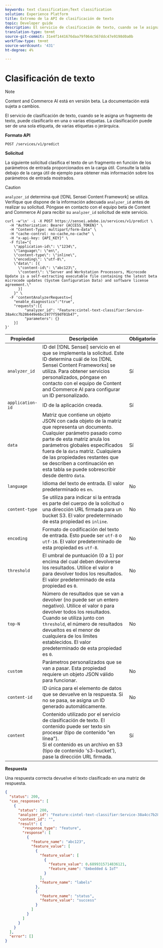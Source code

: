 ```yaml
---
keywords: text classification;Text classification
solution: Experience Platform
title: Extremo de la API de clasificación de texto
topic: Developer guide
description: El servicio de clasificación de texto, cuando se le asigna un fragmento de texto, puede clasificarlo en una o varias etiquetas. La clasificación puede ser de una sola etiqueta, de varias etiquetas o jerárquica.
translation-type: tm+mt
source-git-commit: 31e4f1441676daa79f064c567ddc47e9198d0a0b
workflow-type: tm+mt
source-wordcount: '431'
ht-degree: 4%

---
```



# Clasificación de texto

>[!NOTE]
>
>Content and Commerce AI está en versión beta. La documentación está sujeta a cambios.

El servicio de clasificación de texto, cuando se le asigna un fragmento de texto, puede clasificarlo en una o varias etiquetas. La clasificación puede ser de una sola etiqueta, de varias etiquetas o jerárquica.

**Formato API**

```http
POST /services/v1/predict
```

**Solicitud**

La siguiente solicitud clasifica el texto de un fragmento en función de los parámetros de entrada proporcionados en la carga útil. Consulte la tabla debajo de la carga útil de ejemplo para obtener más información sobre los parámetros de entrada mostrados.

>[!CAUTION]
>
>`analyzer_id` determina qué [!DNL Sensei Content Framework] se utiliza. Verifique que dispone de la información adecuada `analyzer_id` antes de realizar su solicitud. Póngase en contacto con el equipo beta de Content and Commerce AI para recibir su `analyzer_id` solicitud de este servicio.

```SHELL
curl -w'\n' -i -X POST https://sensei.adobe.io/services/v1/predict \
  -H "Authorization: Bearer {ACCESS_TOKEN}" \
  -H "Content-Type: multipart/form-data" \
  -H "cache-control: no-cache,no-cache" \
  -H "x-api-key: {API_KEY}" \
  -F file="{
    \"application-id\": \"1234\", 
    \"language\": \"en\", 
    \"content-type\": \"inline\", 
    \"encoding\": \"utf-8\", 
    \"data\": [{
      \"content-id\": \"abc123\", 
      \"content\": \"Server and Workstation Processors, Microcode Update is a self-extracting executable file containing the latest beta microcode updates (System Configuration Data) and software license agreement.\"
      }]
    }" \
  -F 'contentAnalyzerRequests={
    "enable_diagnostics":"true",
    "requests":[{
         "analyzer_id": "Feature:cintel-text-classifier:Service-38a4cc7b286449e6bc1977f59df01b47",
         "parameters": {}
    }]
}'
```

| Propiedad | Descripción | Obligatorio |
| --- | --- | --- |
| `analyzer_id` | ID del [!DNL Sensei] servicio en el que se implementa la solicitud. Este ID determina cuál de los [!DNL Sensei Content Frameworks] se utiliza. Para obtener servicios personalizados, póngase en contacto con el equipo de Content and Commerce AI para configurar un ID personalizado. | Sí |
| `application-id` | ID de la aplicación creada. | Sí |
| `data` | Matriz que contiene un objeto JSON con cada objeto de la matriz que representa un documento. Cualquier parámetro pasado como parte de esta matriz anula los parámetros globales especificados fuera de la `data` matriz. Cualquiera de las propiedades restantes que se describen a continuación en esta tabla se puede sobrescribir desde dentro `data`. | Sí |
| `language` | Idioma del texto de entrada. El valor predeterminado es `en`. | No |
| `content-type` | Se utiliza para indicar si la entrada es parte del cuerpo de la solicitud o una dirección URL firmada para un bucket S3. El valor predeterminado de esta propiedad es `inline`. | No |
| `encoding` | Formato de codificación del texto de entrada. Esto puede ser `utf-8` o `utf-16`. El valor predeterminado de esta propiedad es `utf-8`. | No |
| `threshold` | El umbral de puntuación (0 a 1) por encima del cual deben devolverse los resultados. Utilice el valor `0` para devolver todos los resultados. El valor predeterminado de esta propiedad es `0`. | No |
| `top-N` | Número de resultados que se van a devolver (no puede ser un entero negativo). Utilice el valor `0` para devolver todos los resultados. Cuando se utiliza junto con `threshold`, el número de resultados devueltos es el menor de cualquiera de los límites establecidos. El valor predeterminado de esta propiedad es `0`. | No |
| `custom` | Parámetros personalizados que se van a pasar. Esta propiedad requiere un objeto JSON válido para funcionar. | No |
| `content-id` | ID única para el elemento de datos que se devuelve en la respuesta. Si no se pasa, se asigna un ID generado automáticamente. | No |
| `content` | Contenido utilizado por el servicio de clasificación de texto. El contenido puede ser texto sin procesar (tipo de contenido &quot;en línea&quot;). <br> Si el contenido es un archivo en S3 (tipo de contenido &#39;s3-bucket&#39;), pase la dirección URL firmada. | Sí |

**Respuesta**

Una respuesta correcta devuelve el texto clasificado en una matriz de respuesta.

```json
{
  "status": 200,
  "cas_responses": [
    {
      "status": 200,
      "analyzer_id": "Feature:cintel-text-classifier:Service-38a4cc7b286449e6bc1977f59df01b47",
      "content_id": "",
      "result": {
        "response_type": "feature",
        "response": [
          {
            "feature_name": "abc123",
            "feature_value": [
              {
                "feature_value": [
                  {
                    "feature_value": 0.6899315714836121,
                    "feature_name": "Embedded & IoT"
                  }
                ],
                "feature_name": "labels"
              },
              {
                "feature_name": "status",
                "feature_value": "success"
              }
            ]
          }
        ]
      }
    }
  ],
  "error": []
}
```
